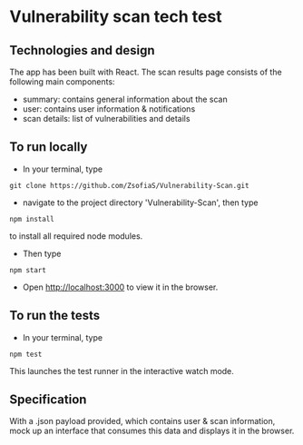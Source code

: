 # Vulnerability scan tech test

## Technologies and design

The app has been built with React.
The scan results page consists of the following main components:
* summary: contains general information about the scan
* user: contains user information & notifications
* scan details: list of vulnerabilities and details

## To run locally

* In your terminal, type
```
git clone https://github.com/ZsofiaS/Vulnerability-Scan.git
```
* navigate to the project directory 'Vulnerability-Scan', then type
```
npm install
```
to install all required node modules.
* Then type
```
npm start
```
* Open [http://localhost:3000](http://localhost:3000) to view it in the browser.

## To run the tests

* In your terminal, type
```
npm test
```
This launches the test runner in the interactive watch mode.

## Specification

With a .json payload provided, which contains user & scan information, mock up an interface that consumes this data and displays it in the browser.
